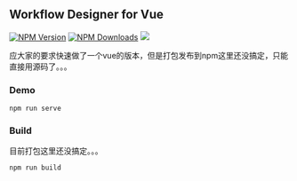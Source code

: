 ## Workflow Designer for Vue

[![NPM Version](http://img.shields.io/npm/v/wfd.svg?style=flat)](https://www.npmjs.org/package/wfd)
[![NPM Downloads](https://img.shields.io/npm/dm/wfd.svg?style=flat)](https://www.npmjs.org/package/wfd)
![](https://img.shields.io/badge/license-MIT-000000.svg)

应大家的要求快速做了一个vue的版本，但是打包发布到npm这里还没搞定，只能直接用源码了。。。
### Demo
```
npm run serve
```

### Build
目前打包这里还没搞定。。。
```
npm run build
```
